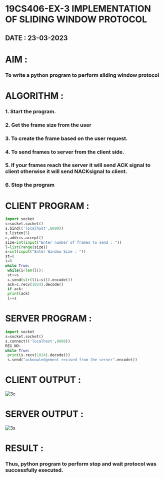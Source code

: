 # 19CS406-EX-3 IMPLEMENTATION OF SLIDING WINDOW PROTOCOL

## DATE : 23-03-2023

# AIM :
### To write a python program to perform sliding window protocol
# ALGORITHM :
### 1. Start the program.
### 2. Get the frame size from the user
### 3. To create the frame based on the user request.
### 4. To send frames to server from the client side.
### 5. If your frames reach the server it will send ACK signal to client otherwise it will send NACKsignal to client.
### 6. Stop the program
# CLIENT PROGRAM :
```py
import socket
s=socket.socket()
s.bind(('localhost',8000))
s.listen(5)
c,addr=s.accept()
size=int(input("Enter number of frames to send : "))
l=list(range(size))
s=int(input("Enter Window Size : "))
st=0
i=0
while True:
 while(i<len(l)):
 st+=s
 c.send(str(l[i:st]).encode())
 ack=c.recv(1024).decode()
 if ack:
 print(ack)
 i+=s

```
# SERVER PROGRAM :
```py
import socket
s=socket.socket()
s.connect(('localhost',8000))
REG NO:
while True:
 print(s.recv(1024).decode())
 s.send("acknowledgement recived from the server".encode())
```
# CLIENT OUTPUT :

![3c](https://github.com/ARSHADAHMEDM/EX-3/assets/128116503/93daa4ad-dcc1-4c03-8592-2d469c19cb2a)


# SERVER OUTPUT :
![3s](https://github.com/ARSHADAHMEDM/EX-3/assets/128116503/f6ba3146-d5fa-4e26-9cd9-63ff9e0de8e9)

# RESULT :
### Thus, python program to perform stop and wait protocol was successfully executed.
